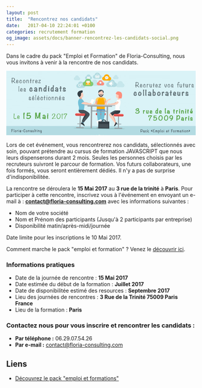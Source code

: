 ```yaml
---
layout: post
title:  "Rencontrez nos candidats"
date:   2017-04-10 22:24:01 +0100
categories: recrutement formation
og_image: assets/docs/banner-rencontrez-les-candidats-social.png
---
```


Dans le cadre du pack "Emploi et Formation" de Floria-Consulting, nous vous invitons à venir à la rencontre de nos candidats.

![image here](assets/docs/banner-rencontrez-les-candidats.png)

Lors de cet événement, vous rencontrerez nos candidats, sélectionnés avec soin, pouvant prétendre au cursus de formation JAVASCRIPT que nous leurs 
dispenserons durant 2 mois. Seules les personnes choisis par les recruteurs suivront le parcour de formation. Vos futurs collaborateurs,
une fois formés, vous seront entièrement dédiés. Il n'y a pas de surprise d'indisponibilitée.

La rencontre se déroulera le **15 Mai 2017** au **3 rue de la trinité** à **Paris**. Pour participer à cette rencontre, 
inscrivez vous à l'événement en envoyant un e-mail à : **contact@floria-consulting.com** avec les informations suivantes :

- Nom de votre société
- Nom et Prénom des participants (Jusqu'à 2 participants par entreprise)
- Disponibilité matin/après-midi/journée

Date limite pour les inscriptions le 10 Mai 2017.

Comment marche le pack "emploi et formation" ? Venez le [découvrir ici](pack-emploi-et-formation). 

### Informations pratiques

- Date de la journée de rencontre : **15 Mai 2017**
- Date estimée du début de la formation : **Juillet 2017**
- Date de disponibilitée estimé des resources : **Septembre 2017**
- Lieu des journées de rencontres : **3 Rue de la Trinité 75009 Paris France**
- Lieu de la formation : **Paris**

### Contactez nous pour vous inscrire et rencontrer les candidats :

- **Par téléphone :** 06.29.07.54.26
- **Par e-mail :** contact@floria-consulting.com
 
## Liens 
- [Découvrez le pack "emploi et formations"](pack-emploi-et-formation)
